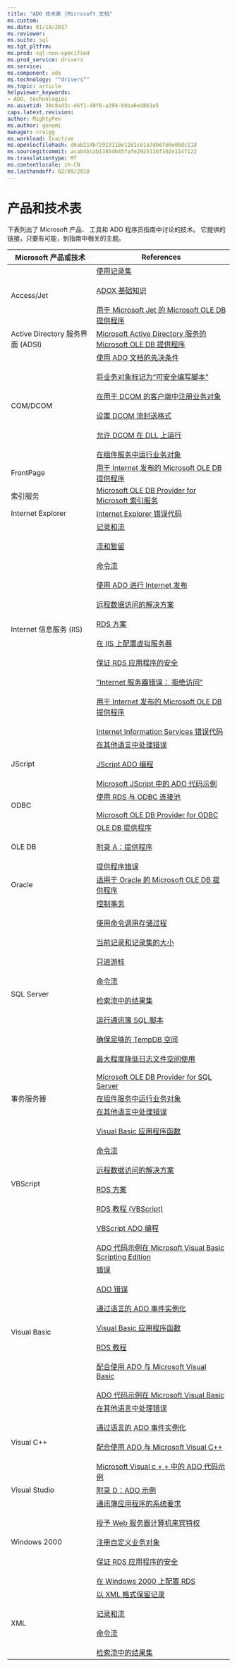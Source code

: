 ```yaml
---
title: "ADO 技术表 |Microsoft 文档"
ms.custom: 
ms.date: 01/19/2017
ms.reviewer: 
ms.suite: sql
ms.tgt_pltfrm: 
ms.prod: sql-non-specified
ms.prod_service: drivers
ms.service: 
ms.component: ado
ms.technology: "“drivers”"
ms.topic: article
helpviewer_keywords:
- ADO, technologies
ms.assetid: 38c8ad3c-d6f1-40f6-a394-bbba6ed861e5
caps.latest.revision: 
author: MightyPen
ms.author: genemi
manager: craigg
ms.workload: Inactive
ms.openlocfilehash: d6ab214b72913118e12d1ce1a7db67e0e00dc118
ms.sourcegitcommit: acab4bcab1385d645fafe2925130f102e114f122
ms.translationtype: MT
ms.contentlocale: zh-CN
ms.lasthandoff: 02/09/2018
---
```

# <a name="products-and-technologies-table"></a>产品和技术表
下表列出了 Microsoft 产品、 工具和 ADO 程序员指南中讨论的技术。 它提供的链接，只要有可能，到指南中相关的主题。

|Microsoft 产品或技术|References|
|-------------------------------------|----------------|
|Access/Jet|[使用记录集](../../ado/guide/data/working-with-recordsets.md)<br /><br /> [ADOX 基础知识](../../ado/guide/extensions/adox-fundamentals.md)<br /><br /> [用于 Microsoft Jet 的 Microsoft OLE DB 提供程序](../../ado/guide/appendixes/microsoft-ole-db-provider-for-microsoft-jet.md)|
|Active Directory 服务界面 (ADSI)|[Microsoft Active Directory 服务的 Microsoft OLE DB 提供程序](../../ado/guide/appendixes/microsoft-ole-db-provider-for-microsoft-active-directory-service.md)|
|COM/DCOM|[使用 ADO 文档的先决条件](../../ado/guide/prerequisites-for-using-the-ado-documentation.md)<br /><br /> [将业务对象标记为“可安全编写脚本”](../../ado/guide/remote-data-service/marking-business-objects-as-safe-for-scripting.md)<br /><br /> [在用于 DCOM 的客户端中注册业务对象](../../ado/guide/remote-data-service/registering-business-objects-on-the-client-for-use-with-dcom.md)<br /><br /> [设置 DCOM 流封送格式](../../ado/guide/remote-data-service/setting-dcom-stream-marshaling-format.md)<br /><br /> [允许 DCOM 在 DLL 上运行](../../ado/guide/remote-data-service/enabling-a-dll-to-run-on-dcom.md)<br /><br /> [在组件服务中运行业务对象](../../ado/guide/remote-data-service/running-business-objects-in-component-services.md)|
|FrontPage|[用于 Internet 发布的 Microsoft OLE DB 提供程序](../../ado/guide/appendixes/microsoft-ole-db-provider-for-internet-publishing.md)|
|索引服务|[Microsoft OLE DB Provider for Microsoft 索引服务](../../ado/guide/appendixes/microsoft-ole-db-provider-for-microsoft-indexing-service.md)|
|Internet Explorer|[Internet Explorer 错误代码](../../ado/guide/appendixes/internet-explorer-error-codes.md)|
|Internet 信息服务 (IIS)|[记录和流](../../ado/guide/data/records-and-streams.md)<br /><br /> [流和暂留](../../ado/guide/data/streams-and-persistence.md)<br /><br /> [命令流](../../ado/guide/data/command-streams.md)<br /><br /> [使用 ADO 进行 Internet 发布](../../ado/guide/data/using-ado-for-internet-publishing.md)<br /><br /> [远程数据访问的解决方案](../../ado/guide/remote-data-service/solutions-for-remote-data-access.md)<br /><br /> [RDS 方案](../../ado/guide/remote-data-service/rds-scenario.md)<br /><br /> [在 IIS 上配置虚拟服务器](../../ado/guide/remote-data-service/configuring-virtual-servers-on-iis.md)<br /><br /> [保证 RDS 应用程序的安全](../../ado/guide/remote-data-service/securing-rds-applications.md)<br /><br /> ["Internet 服务器错误： 拒绝访问"](../../ado/guide/remote-data-service/internet-server-error-access-denied.md)<br /><br /> [用于 Internet 发布的 Microsoft OLE DB 提供程序](../../ado/guide/appendixes/microsoft-ole-db-provider-for-internet-publishing.md)<br /><br /> [Internet Information Services 错误代码](../../ado/guide/appendixes/internet-information-services-error-codes.md)|
|JScript|[在其他语言中处理错误](../../ado/guide/data/handling-errors-in-other-languages.md)<br /><br /> [JScript ADO 编程](../../ado/guide/appendixes/jscript-ado-programming.md)<br /><br /> [Microsoft JScript 中的 ADO 代码示例](../../ado/reference/ado-api/ado-code-examples-in-microsoft-jscript.md)|
|ODBC|[使用 RDS 与 ODBC 连接池](../../ado/guide/remote-data-service/using-rds-with-odbc-connection-pooling.md)<br /><br /> [Microsoft OLE DB Provider for ODBC](../../ado/guide/appendixes/microsoft-ole-db-provider-for-odbc.md)|
|OLE DB|[OLE DB 提供程序](../../ado/guide/data/ole-db-providers-ado.md)<br /><br /> [附录 A：提供程序](../../ado/guide/appendixes/appendix-a-providers.md)<br /><br /> [提供程序错误](../../ado/guide/data/provider-errors.md)|
|Oracle|[适用于 Oracle 的 Microsoft OLE DB 提供程序](../../ado/guide/appendixes/microsoft-ole-db-provider-for-oracle.md)|
|SQL Server|[控制事务](../../ado/guide/data/controlling-transactions-ado.md)<br /><br /> [使用命令调用存储过程](../../ado/guide/data/calling-a-stored-procedure-with-a-command.md)<br /><br /> [当前记录和记录集的大小](../../ado/guide/data/current-record-and-size-of-recordset.md)<br /><br /> [只进游标](../../ado/guide/data/forward-only-cursors.md)<br /><br /> [命令流](../../ado/guide/data/command-streams.md)<br /><br /> [检索流中的结果集](../../ado/guide/data/retrieving-resultsets-into-streams.md)<br /><br /> [运行通讯簿 SQL 脚本](../../ado/guide/remote-data-service/running-the-address-book-sql-script.md)<br /><br /> [确保足够的 TempDB 空间](../../ado/guide/remote-data-service/ensuring-sufficient-tempdb-space.md)<br /><br /> [最大程度降低日志文件空间使用](../../ado/guide/remote-data-service/minimizing-log-file-space-usage.md)<br /><br /> [Microsoft OLE DB Provider for SQL Server](../../ado/guide/appendixes/microsoft-ole-db-provider-for-sql-server.md)|
|事务服务器|[在组件服务中运行业务对象](../../ado/guide/remote-data-service/running-business-objects-in-component-services.md)|
|VBScript|[在其他语言中处理错误](../../ado/guide/data/handling-errors-in-other-languages.md)<br /><br /> [Visual Basic 应用程序函数](../../ado/guide/data/visual-basic-for-applications-functions.md)<br /><br /> [命令流](../../ado/guide/data/command-streams.md)<br /><br /> [远程数据访问的解决方案](../../ado/guide/remote-data-service/solutions-for-remote-data-access.md)<br /><br /> [RDS 方案](../../ado/guide/remote-data-service/rds-scenario.md)<br /><br /> [RDS 教程 (VBScript)](../../ado/guide/remote-data-service/rds-tutorial-vbscript.md)<br /><br /> [VBScript ADO 编程](../../ado/guide/appendixes/vbscript-ado-programming.md)<br /><br /> [ADO 代码示例在 Microsoft Visual Basic Scripting Edition](../../ado/reference/ado-api/ado-code-examples-vbscript.md)|
|Visual Basic|[错误](../../ado/guide/data/errors-ado.md)<br /><br /> [ADO 错误](../../ado/guide/data/ado-errors.md)<br /><br /> [通过语言的 ADO 事件实例化](../../ado/guide/data/ado-event-instantiation-by-language.md)<br /><br /> [Visual Basic 应用程序函数](../../ado/guide/data/visual-basic-for-applications-functions.md)<br /><br /> [RDS 教程](../../ado/guide/remote-data-service/rds-tutorial.md)<br /><br /> [配合使用 ADO 与 Microsoft Visual Basic](../../ado/guide/appendixes/using-ado-with-microsoft-visual-basic.md)<br /><br /> [ADO 代码示例在 Microsoft Visual Basic](../../ado/reference/ado-api/ado-code-examples-in-visual-basic.md)|
|Visual C++|[在其他语言中处理错误](../../ado/guide/data/handling-errors-in-other-languages.md)<br /><br /> [通过语言的 ADO 事件实例化](../../ado/guide/data/ado-event-instantiation-by-language.md)<br /><br /> [配合使用 ADO 与 Microsoft Visual C++](../../ado/guide/appendixes/using-ado-with-microsoft-visual-c.md)<br /><br /> [Microsoft Visual c + + 中的 ADO 代码示例](../../ado/reference/ado-api/ado-code-examples-in-visual-c.md)|
|Visual Studio|[附录 D：ADO 示例](../../ado/guide/appendixes/appendix-d-ado-samples.md)|
|Windows 2000|[通讯簿应用程序的系统要求](../../ado/guide/remote-data-service/system-requirements-for-the-address-book-application.md)<br /><br /> [授予 Web 服务器计算机来宾特权](../../ado/guide/remote-data-service/granting-guest-privileges-to-a-web-server-computer.md)<br /><br /> [注册自定义业务对象](../../ado/guide/remote-data-service/registering-a-custom-business-object.md)<br /><br /> [保证 RDS 应用程序的安全](../../ado/guide/remote-data-service/securing-rds-applications.md)<br /><br /> [在 Windows 2000 上配置 RDS](../../ado/guide/remote-data-service/configuring-rds-on-windows-2000.md)|
|XML|[以 XML 格式保留记录](../../ado/guide/data/persisting-records-in-xml-format.md)<br /><br /> [记录和流](../../ado/guide/data/records-and-streams.md)<br /><br /> [命令流](../../ado/guide/data/command-streams.md)<br /><br /> [检索流中的结果集](../../ado/guide/data/retrieving-resultsets-into-streams.md)|
